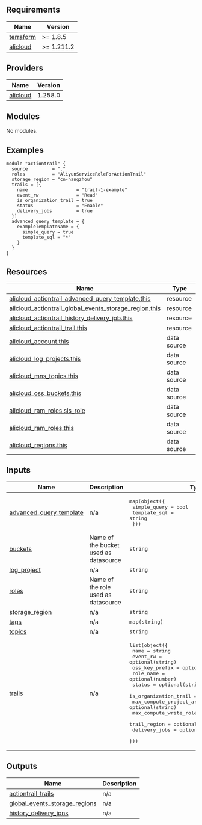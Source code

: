 ## Requirements

| Name | Version |
|------|---------|
| <a name="requirement_terraform"></a> [terraform](#requirement\_terraform) | >= 1.8.5 |
| <a name="requirement_alicloud"></a> [alicloud](#requirement\_alicloud) | >= 1.211.2 |

## Providers

| Name | Version |
|------|---------|
| <a name="provider_alicloud"></a> [alicloud](#provider\_alicloud) | 1.258.0 |

## Modules

No modules.

## Examples
```hcl
module "actiontrail" {
  source         = "."
  roles          = "AliyunServiceRoleForActionTrail"
  storage_region = "cn-hangzhou"
  trails = [{
    name                  = "trail-1-example"
    event_rw              = "Read"
    is_organization_trail = true
    status                = "Enable"
    delivery_jobs         = true
  }]
  advanced_query_template = {
    exampleTemplateName = {
      simple_query = true
      template_sql = "*"
    }
  }
}
```

## Resources

| Name | Type |
|------|------|
| [alicloud_actiontrail_advanced_query_template.this](https://registry.terraform.io/providers/aliyun/alicloud/latest/docs/resources/actiontrail_advanced_query_template) | resource |
| [alicloud_actiontrail_global_events_storage_region.this](https://registry.terraform.io/providers/aliyun/alicloud/latest/docs/resources/actiontrail_global_events_storage_region) | resource |
| [alicloud_actiontrail_history_delivery_job.this](https://registry.terraform.io/providers/aliyun/alicloud/latest/docs/resources/actiontrail_history_delivery_job) | resource |
| [alicloud_actiontrail_trail.this](https://registry.terraform.io/providers/aliyun/alicloud/latest/docs/resources/actiontrail_trail) | resource |
| [alicloud_account.this](https://registry.terraform.io/providers/aliyun/alicloud/latest/docs/data-sources/account) | data source |
| [alicloud_log_projects.this](https://registry.terraform.io/providers/aliyun/alicloud/latest/docs/data-sources/log_projects) | data source |
| [alicloud_mns_topics.this](https://registry.terraform.io/providers/aliyun/alicloud/latest/docs/data-sources/mns_topics) | data source |
| [alicloud_oss_buckets.this](https://registry.terraform.io/providers/aliyun/alicloud/latest/docs/data-sources/oss_buckets) | data source |
| [alicloud_ram_roles.sls_role](https://registry.terraform.io/providers/aliyun/alicloud/latest/docs/data-sources/ram_roles) | data source |
| [alicloud_ram_roles.this](https://registry.terraform.io/providers/aliyun/alicloud/latest/docs/data-sources/ram_roles) | data source |
| [alicloud_regions.this](https://registry.terraform.io/providers/aliyun/alicloud/latest/docs/data-sources/regions) | data source |

## Inputs

| Name | Description | Type | Default | Required |
|------|-------------|------|---------|:--------:|
| <a name="input_advanced_query_template"></a> [advanced\_query\_template](#input\_advanced\_query\_template) | n/a | <pre>map(object({<br/>    simple_query  = bool<br/>    template_sql  = string<br/>  }))</pre> | `{}` | no |
| <a name="input_buckets"></a> [buckets](#input\_buckets) | Name of the bucket used as datasource | `string` | `null` | no |
| <a name="input_log_project"></a> [log\_project](#input\_log\_project) | n/a | `string` | `null` | no |
| <a name="input_roles"></a> [roles](#input\_roles) | Name of the role used as datasource | `string` | `null` | no |
| <a name="input_storage_region"></a> [storage\_region](#input\_storage\_region) | n/a | `string` | `null` | no |
| <a name="input_tags"></a> [tags](#input\_tags) | n/a | `map(string)` | `{}` | no |
| <a name="input_topics"></a> [topics](#input\_topics) | n/a | `string` | `null` | no |
| <a name="input_trails"></a> [trails](#input\_trails) | n/a | <pre>list(object({<br/>    name                       = string<br/>    event_rw                   = optional(string)<br/>    oss_key_prefix             = optional(string)<br/>    role_name                  = optional(number)<br/>    status                     = optional(string)<br/>    is_organization_trail      = optional(bool)<br/>    max_compute_project_arn    = optional(string)<br/>    max_compute_write_role_arn = optional(string)<br/>    trail_region               = optional(string)<br/>    delivery_jobs              = optional(bool)<br/>  }))</pre> | n/a | yes |

## Outputs

| Name | Description |
|------|-------------|
| <a name="output_actiontrail_trails"></a> [actiontrail\_trails](#output\_actiontrail\_trails) | n/a |
| <a name="output_global_events_storage_regions"></a> [global\_events\_storage\_regions](#output\_global\_events\_storage\_regions) | n/a |
| <a name="output_history_delivery_jons"></a> [history\_delivery\_jons](#output\_history\_delivery\_jons) | n/a |

